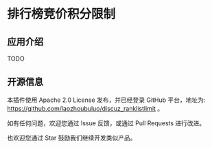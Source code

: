 # 排行榜竞价积分限制

## 应用介绍

TODO

## 开源信息

本插件使用 Apache 2.0 License 发布，并已经登录 GitHub 平台，地址为: https://github.com/laozhoubuluo/discuz_ranklistlimit 。

如有任何问题，欢迎您通过 Issue 反馈，或通过 Pull Requests 进行改进。

也欢迎您通过 Star 鼓励我们继续开发类似产品。
